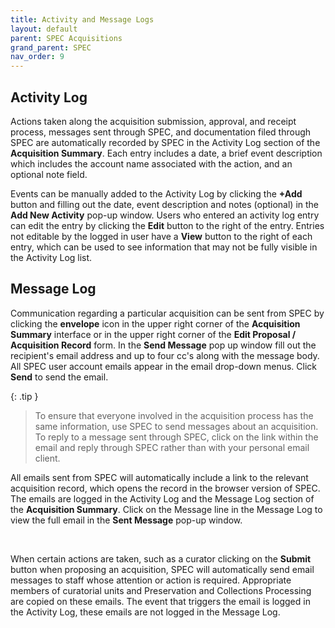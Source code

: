 ```yaml
---
title: Activity and Message Logs
layout: default
parent: SPEC Acquisitions
grand_parent: SPEC
nav_order: 9
---
```


## Activity Log
Actions taken along the acquisition submission, approval, and receipt process, messages sent through SPEC, and documentation filed through SPEC are automatically recorded by SPEC in the Activity Log section of the **Acquisition Summary**. Each entry includes a date, a brief event description which includes the account name associated with the action, and an optional note field. 

Events can be manually added to the Activity Log by clicking the **+Add** button and filling out the date, event description and notes (optional) in the **Add New Activity** pop-up window. Users who entered an activity log entry can edit the entry by clicking the **Edit** button to the right of the entry. Entries not editable by the logged in user have a **View** button to the right of each entry, which can be used to see information that may not be fully visible in the Activity Log list. 

## Message Log
Communication regarding a particular acquisition can be sent from SPEC by clicking the **envelope** icon in the upper right corner of the **Acquisition Summary** interface or in the upper right corner of the **Edit Proposal / Acquisition Record** form. In the **Send Message** pop up window fill out the recipient's email address and up to four cc's along with the message body. All SPEC user account emails appear in the email drop-down menus. Click **Send** to send the email.

{: .tip }
> To ensure that everyone involved in the acquisition process has the same information, use SPEC to send messages about an acquisition. To reply to a message sent through SPEC, click on the link within the email and reply through SPEC rather than with your personal email client.

All emails sent from SPEC will automatically include a link to the relevant acquisition record, which opens the record in the browser version of SPEC. The emails are logged in the Activity Log and the Message Log section of the **Acquisition Summary**. Click on the Message line in the Message Log to view the full email in the **Sent Message** pop-up window. 

&nbsp; 
&nbsp; 

When certain actions are taken, such as a curator clicking on the **Submit** button when proposing an acquisition, SPEC will automatically send email messages to staff whose attention or action is required. Appropriate members of curatorial units and Preservation and Collections Processing are copied on these emails. The event that triggers the email is logged in the Activity Log, these emails are not logged in the Message Log. 